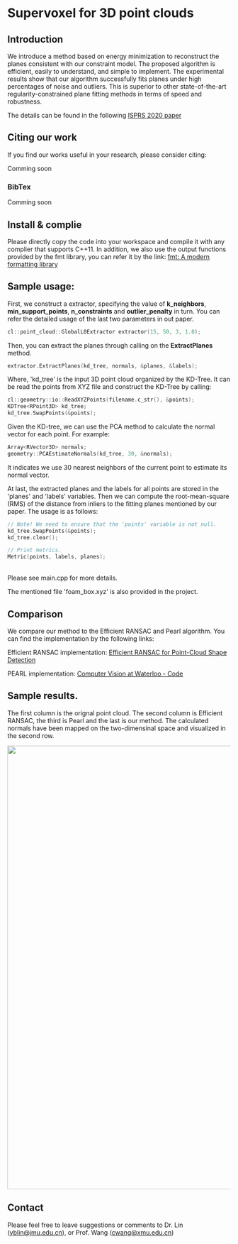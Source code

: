 # Supervoxel for 3D point clouds

## Introduction
We introduce a method based on energy minimization to reconstruct the planes consistent with our constraint model. The proposed algorithm is efficient, easily to understand, and simple to implement. The experimental results show that our algorithm successfully fits planes under high percentages of noise and outliers. This is superior to other state-of-the-art regularity-constrained plane fitting methods in terms of speed and robustness.

The details can be found in the following [ISPRS 2020 paper]()

## Citing our work
If you find our works useful in your research, please consider citing:

Comming soon

### BibTex
Comming soon

## Install & complie

Please directly copy the code into your workspace and compile it with any complier that supports C++11. In addition, we also use the output functions provided by the fmt library, you can refer it by the link: [fmt: A modern formatting library](https://fmt.dev/)

## Sample usage:
First, we construct a extractor, specifying the value of **k_neighbors**, **min_support_points**, **n_constraints** and **outlier_penalty** in turn. You can refer the detailed usage of the last two parameters in out paper.
```c++
cl::point_cloud::GlobalL0Extractor extractor(15, 50, 3, 1.0);
```
Then, you can extract the planes through calling on the  **ExtractPlanes** method.
```c++
extractor.ExtractPlanes(kd_tree, normals, &planes, &labels);
```
Where, 'kd_tree' is the input 3D point cloud organized by the KD-Tree. It can be read the points from XYZ file and construct the KD-Tree by calling: 
```c++
cl::geometry::io::ReadXYZPoints(filename.c_str(), &points);
KDTree<RPoint3D> kd_tree;
kd_tree.SwapPoints(&points);
```
Given the KD-tree, we can use the PCA method to calculate the normal vector for each point. For example:
```c++
Array<RVector3D> normals;
geometry::PCAEstimateNormals(kd_tree, 30, &normals);
```
It indicates we use 30 nearest neighbors of the current point to estimate its normal vector.

At last, the extracted planes and the labels for all points are stored in the 'planes' and 'labels' variables. Then we can compute the root-mean-square (RMS) of the distance from inliers to the fitting planes mentioned by our paper. The usage is as follows:

```c++
// Note! We need to ensure that the 'points' variable is not null.
kd_tree.SwapPoints(&points);
kd_tree.clear();

// Print metrics.
Metric(points, labels, planes);
```
​	
Please see main.cpp for more details.

The mentioned file 'foam_box.xyz' is also provided in the project.

## Comparison
We compare our method to the Efficient RANSAC and Pearl algorithm. You can find the implementation by the following links:

Efficient RANSAC implementation: [Efficient RANSAC for Point-Cloud Shape Detection](https://cg.cs.uni-bonn.de/en/publications/paper-details/schnabel-2007-efficient/)

PEARL implementation: [Computer Vision at Waterloo - Code](https://vision.cs.uwaterloo.ca/code/)

## Sample results. 

The first column is the orignal point cloud. The second column is Efficient RANSAC, the third is Pearl and the last is our method. The calculated normals have been mapped on the two-dimensinal space and visualized in the second row.

<img src="https://github.com/yblin/global_l0/blob/master/result.jpg" width="1000">

## Contact

Please feel free to leave suggestions or comments to Dr. Lin (yblin@jmu.edu.cn), or Prof. Wang (cwang@xmu.edu.cn)

